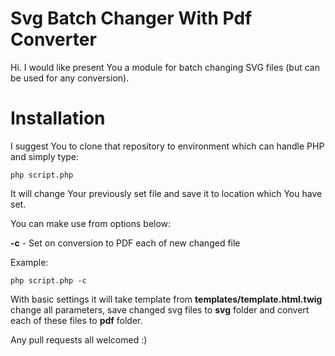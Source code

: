 # Svg Batch Changer With Pdf Converter

Hi. I would like present You a module for batch changing SVG files (but can be used for any conversion).

# Installation

I suggest You to clone that repository to environment which can handle PHP and simply type:
```
php script.php
```
It will change Your previously set file and save it to location which You have set.

You can make use from options below:

 **-c** - Set on conversion to PDF each of new changed file 

Example:
```
php script.php -c
```
With basic settings it will take template from **templates/template.html.twig** change all parameters, save changed svg files to **svg** folder and convert each of these files to **pdf** folder.

Any pull requests all welcomed :)
